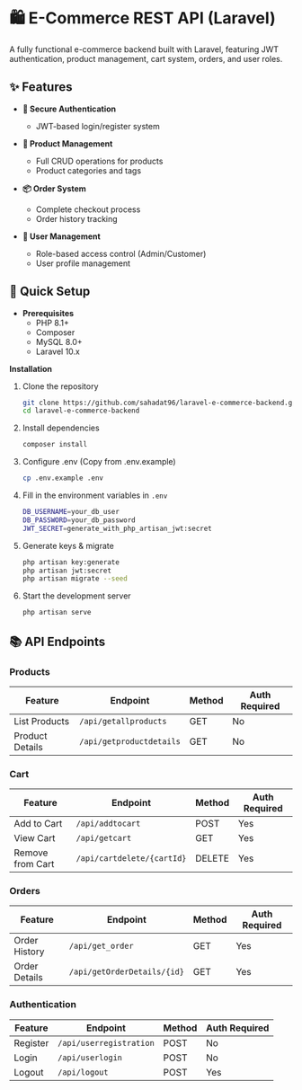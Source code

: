 # 🛍️ E-Commerce REST API (Laravel)  

A fully functional e-commerce backend built with Laravel, featuring JWT authentication, product management, cart system, orders, and user roles.  

## ✨ Features  

- **🔐 Secure Authentication**  
  - JWT-based login/register system 

- **🛒 Product Management**  
  - Full CRUD operations for products  
  - Product categories and tags  

- **📦 Order System**  
  - Complete checkout process  
  - Order history tracking  

- **👥 User Management**  
  - Role-based access control (Admin/Customer)  
  - User profile management  

## 🚀 Quick Setup  
- **Prerequisites**  
  - PHP 8.1+  
  - Composer
  - MySQL 8.0+
  - Laravel 10.x
 
  
**Installation**
1. Clone the repository
   ```bash
   git clone https://github.com/sahadat96/laravel-e-commerce-backend.git
   cd laravel-e-commerce-backend
   ```
   
2. Install dependencies
   ```bash
   composer install
   ```
   
3. Configure .env (Copy from .env.example)
   ```bash
   cp .env.example .env
   ```
   
4. Fill in the environment variables in `.env`
   ```bash
   DB_USERNAME=your_db_user
   DB_PASSWORD=your_db_password
   JWT_SECRET=generate_with_php_artisan_jwt:secret 
   ```
   
5. Generate keys & migrate
   ```bash
   php artisan key:generate
   php artisan jwt:secret
   php artisan migrate --seed
   ```

6. Start the development server
   ```bash
   php artisan serve
   ```

## 📚 API Endpoints

### Products
| Feature          | Endpoint          | Method | Auth Required |
|------------------|-------------------|--------|---------------|
| List Products    | `/api/getallproducts`   | GET    | No            
| Product Details  | `/api/getproductdetails` | GET | No        |

### Cart
| Feature          | Endpoint          | Method | Auth Required |
|------------------|-------------------|--------|---------------|
| Add to Cart      | `/api/addtocart`   | POST   | Yes |
| View Cart        | `/api/getcart`       | GET    | Yes |
| Remove from Cart | `/api/cartdelete/{cartId}`  | DELETE | Yes |

### Orders
| Feature          | Endpoint                 | Method | Auth Required |
|------------------|--------------------------|--------|---------------|
| Order History    | `/api/get_order`            | GET    | Yes |
| Order Details    | `/api/getOrderDetails/{id}`  | GET    | Yes |

### Authentication
| Feature          | Endpoint          | Method | Auth Required |
|------------------|-------------------|--------|---------------|
| Register         | `/api/userregistration` | POST | No          |
| Login            | `/api/userlogin` | POST    | No            |
| Logout           | `/api/logout` | POST   | Yes           |


